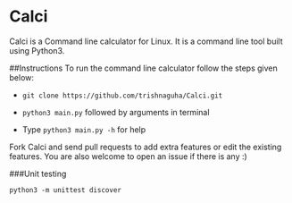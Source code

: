 # Calci
Calci is a Command line calculator for Linux. It is a command line tool built using Python3. 

##Instructions
To run the command line calculator follow the steps given below:

* `git clone https://github.com/trishnaguha/Calci.git`

* `python3 main.py` followed by arguments in terminal

*  Type `python3 main.py -h` for help

Fork Calci and send pull requests to add extra features or edit the existing features. You are also welcome to open an issue if there is any :)

###Unit testing

`python3 -m unittest discover`
